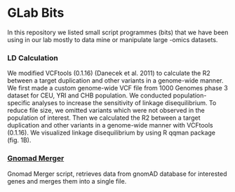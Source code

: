 # GLab Bits

In this repository we listed small script programmes (bits) that we have been using in our lab mostly to data mine or manipulate large -omics datasets.


### LD Calculation

We modified VCFtools (0.1.16) (Danecek et al. 2011) to calculate the R2 between a target duplication and other variants in a genome-wide manner. We first made a custom genome-wide VCF file from 1000 Genomes phase 3 dataset for CEU, YRI and CHB population. We conducted population-specific analyses to increase the sensitivity of linkage disequilibrium. To reduce file size, we omitted variants which were not observed in the population of interest. Then we calculated the R2 between a target duplication and other variants in a genome-wide manner with VCFtools (0.1.16). We visualized linkage disequilibrium by using R qqman package (fig. 1B).


### [Gnomad Merger](./gnomad)

Gnomad Merger script, retrieves data from gnomAD database for interested genes and merges them into a single file. 



